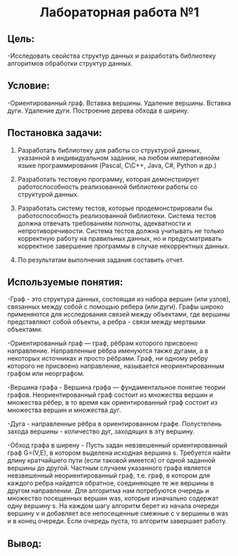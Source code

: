 <h1 align="center">  Лабораторная работа №1 </h1>
<h2> Цель: </h2>
<a>-Исследовать свойства структур данных и разработать библиотеку алгоритмов обработки структур данных.</a>
<h2> Условие: </h2>
<a>-Ориентированный граф. Вставка вершины. Удаление вершины.
Вставка дуги. Удаление дуги. Построение дерева обхода в ширину.</a>
<h2>Постановка задачи: </h2>
<a>  

  1. Разработать библиотеку для работы со структурой данных, указанной в
индивидуальном задании, на любом императивнойм языке
программирования (Pascal, C\C++, Java, C#, Python и др.)
  
  2. Разработать тестовую программу, которая демонстрирует
работоспособность реализованной библиотеки работы со структурой данных.
  
  3. Разработать систему тестов, которые продемонстрировали бы
работоспособность реализованной библиотеки. Система тестов должна
отвечать требованиям полноты, адекватности и непротиворечивости.
Система тестов должна учитывать не только корректную работу на
правильных данных, но и предусматривать корректное завершение
программы в случае некорректных данных.
  
  4. По результатам выполнения задания составить отчет.
</a>
<h2> Используемые понятия: </h2>
<a>
  
  -Граф - это структура данных, состоящая из набора вершин (или узлов), связанных между собой с помощью ребера (или дуги). Графы широко применяются для исследования связей между объектами, где вершины представляют собой объекты, а ребра - связи между мертвыми объектами.
 
  -Ориентированный граф — граф, рёбрам которого присвоено направление. Направленные рёбра именуются также дугами, а в некоторых источниках и просто рёбрами. Граф, ни одному ребру которого не присвоено направление, называется неориентированным графом или неорграфом.
  
  -Вершина графа - Вершинa графа — фундаментальное понятие теории графов. Неориентированный граф состоит из множества вершин и множества рёбер, в то время как ориентированный граф состоит из множества вершин и множества дуг.
  
  -Дуга - направленные рёбра в ориентированном графе. Полустепень захода вершины - количество дуг, заходящих в эту вершину.
  
  -Обход графа в ширену - Пусть задан невзвешенный ориентированный граф G=(V,E), в котором выделена исходная вершина s. Требуется найти длину кратчайшего пути (если таковой имеется) от одной заданной вершины до другой. Частным случаем указанного графа является невзвешенный неориентированный граф, т.е. граф, в котором для каждого ребра найдется обратное, соединяющее те же вершины в другом направлении.
Для алгоритма нам потребуются очередь и множество посещенных вершин was, которые изначально содержат одну вершину s. На каждом шагу алгоритм берет из начала очереди вершину v и добавляет все непосещенные смежные с v вершины в was и в конец очереди. Если очередь пуста, то алгоритм завершает работу.
</a>
<h2> Вывод: </h2>
<a></a>

